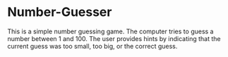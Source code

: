 # Number-Guesser
This is a simple number guessing game. The computer tries to guess a number between 1 and 100. The user provides hints by indicating that the current guess was too small, too big, or the correct guess.
